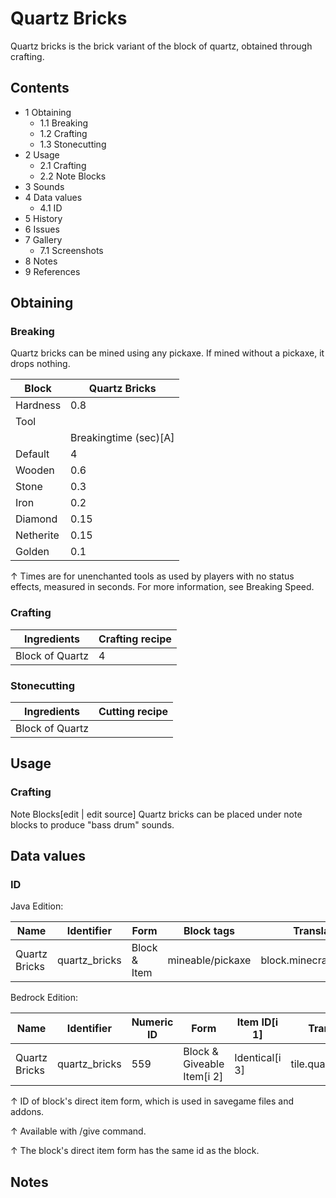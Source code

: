 # Quartz Bricks
Quartz bricks is the brick variant of the block of quartz, obtained through crafting.

## Contents
- 1 Obtaining
	- 1.1 Breaking
	- 1.2 Crafting
	- 1.3 Stonecutting
- 2 Usage
	- 2.1 Crafting
	- 2.2 Note Blocks
- 3 Sounds
- 4 Data values
	- 4.1 ID
- 5 History
- 6 Issues
- 7 Gallery
	- 7.1 Screenshots
- 8 Notes
- 9 References

## Obtaining
### Breaking
Quartz bricks can be mined using any pickaxe. If mined without a pickaxe, it drops nothing.

| Block     | Quartz Bricks         |
|-----------|-----------------------|
| Hardness  | 0.8                   |
| Tool      |                       |
|           | Breakingtime (sec)[A] |
| Default   | 4                     |
| Wooden    | 0.6                   |
| Stone     | 0.3                   |
| Iron      | 0.2                   |
| Diamond   | 0.15                  |
| Netherite | 0.15                  |
| Golden    | 0.1                   |


↑ Times are for unenchanted tools as used by players with no status effects, measured in seconds. For more information, see Breaking Speed.


### Crafting
| Ingredients     | Crafting recipe |
|-----------------|-----------------|
| Block of Quartz | 4               |

### Stonecutting
| Ingredients     | Cutting recipe |
|-----------------|----------------|
| Block of Quartz |                |

## Usage
### Crafting
Note Blocks[edit | edit source]
Quartz bricks can be placed under note blocks to produce "bass drum" sounds.

## Data values
### ID
Java Edition:

| Name          | Identifier    | Form         | Block tags       | Translation key               |
|---------------|---------------|--------------|------------------|-------------------------------|
| Quartz Bricks | quartz_bricks | Block & Item | mineable/pickaxe | block.minecraft.quartz_bricks |

Bedrock Edition:

| Name          | Identifier    | Numeric ID | Form                       | Item ID[i 1]   | Translation key         |
|---------------|---------------|------------|----------------------------|----------------|-------------------------|
| Quartz Bricks | quartz_bricks | 559        | Block & Giveable Item[i 2] | Identical[i 3] | tile.quartz_bricks.name |


↑ ID of block's direct item form, which is used in savegame files and addons.

↑ Available with /give command.

↑ The block's direct item form has the same id as the block.


## Notes


